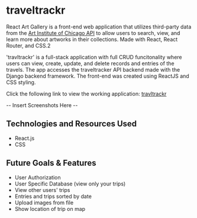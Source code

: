 # traveltrackr

React Art Gallery is a front-end web application that utilizes third-party data from the [Art Institute of Chicago API](https://api.artic.edu/docs/#quick-start) to allow users to search, view, and learn more about artworks in their collections.  Made with React, React Router, and CSS.2

'travltrackr' is a full-stack application with full CRUD funcitonality where users can view, create, update, and delete records and entries of the travels. The app accesses the traveltracker API backend made with the Django backend framework. The front-end was created using ReactJS and CSS styling. 

Click the following link to view the working application:
[travltrackr](#)

-- Insert Screenshots Here --

## Technologies and Resources Used
- React.js
- CSS

## Future Goals & Features
- User Authorization
- User Specific Database (view only your trips)
- View other users' trips
- Entries and trips sorted by date
- Upload images from file
- Show location of trip on map
